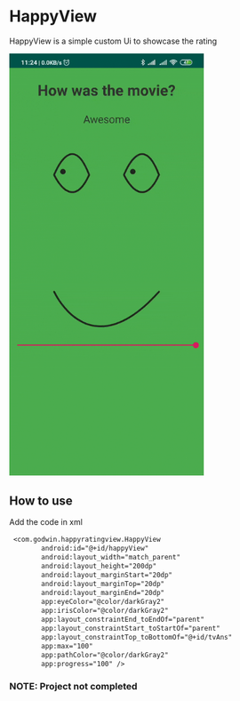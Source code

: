 # HappyView
HappyView is a simple custom Ui to showcase the rating

<img src="Image/happyView.gif" width="350">

## How to use

Add the code in xml
```
 <com.godwin.happyratingview.HappyView
        android:id="@+id/happyView"
        android:layout_width="match_parent"
        android:layout_height="200dp"
        android:layout_marginStart="20dp"
        android:layout_marginTop="20dp"
        android:layout_marginEnd="20dp"
        app:eyeColor="@color/darkGray2"
        app:irisColor="@color/darkGray2"
        app:layout_constraintEnd_toEndOf="parent"
        app:layout_constraintStart_toStartOf="parent"
        app:layout_constraintTop_toBottomOf="@+id/tvAns"
        app:max="100"
        app:pathColor="@color/darkGray2"
        app:progress="100" />
```

### NOTE: Project not completed
